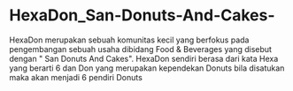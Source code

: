 # HexaDon_San-Donuts-And-Cakes-
HexaDon merupakan sebuah komunitas kecil yang berfokus pada pengembangan sebuah usaha dibidang Food & Beverages yang disebut dengan " San Donuts And Cakes". HexaDon sendiri berasa dari kata Hexa yang berarti 6 dan Don yang merupakan kependekan Donuts bila disatukan maka akan menjadi 6 pendiri Donuts 
